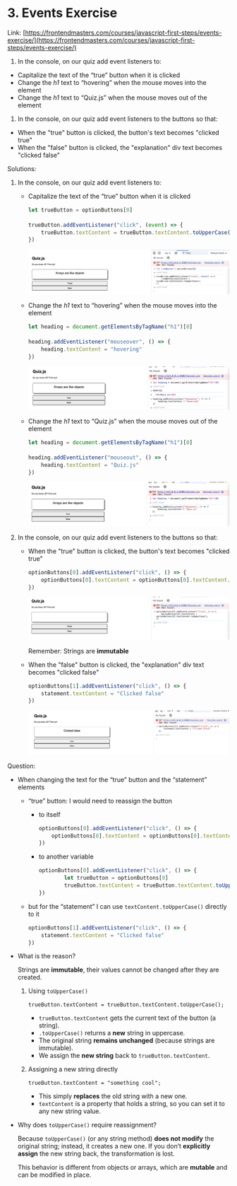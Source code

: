 # 3. Events Exercise

Link: [https://frontendmasters.com/courses/javascript-first-steps/events-exercise/](https://frontendmasters.com/courses/javascript-first-steps/events-exercise/)

1. In the console, on our quiz add event listeners to:
- Capitalize the text of the “true” button when it is clicked
- Change the *h1* text to “hovering” when the mouse moves into the element
- Change the *h1* text to “Quiz.js” when the mouse moves out of the element
1. In the console, on our quiz add event listeners to the buttons so that:
- When the "true" button is clicked, the button's text becomes "clicked true"
- When the "false" button is clicked, the "explanation" div text becomes "clicked false"

Solutions:

1. In the console, on our quiz add event listeners to:
    - Capitalize the text of the “true” button when it is clicked
        
        ```jsx
        let trueButton = optionButtons[0]
        
        trueButton.addEventListener("click", (event) => {
            trueButton.textContent = trueButton.textContent.toUpperCase();
        })
        ```
        
        ![image.png](./image/image_01.png)
        
    - Change the *h1* text to “hovering” when the mouse moves into the element
        
        ```jsx
        let heading = document.getElementsByTagName("h1")[0]
        
        heading.addEventListener("mouseover", () => {
            heading.textContent = "hovering"
        })
        ```
        
        ![image.png](./image/image_02.png)
        
    - Change the *h1* text to “Quiz.js” when the mouse moves out of the element
        
        ```jsx
        let heading = document.getElementsByTagName("h1")[0]
        
        heading.addEventListener("mouseout", () => {
            heading.textContent = "Quiz.js"
        })
        ```
        
        ![image.png](./image/image_03.png)
        
2. In the console, on our quiz add event listeners to the buttons so that:
    - When the "true" button is clicked, the button's text becomes "clicked true"
        
        ```jsx
        optionButtons[0].addEventListener("click", () => {
            optionButtons[0].textContent = optionButtons[0].textContent.toUpperCase();
        })
        ```
        
        ![image.png](./image/image_04.png)
        
        Remember: Strings are **immutable**
        
    - When the "false" button is clicked, the "explanation" div text becomes "clicked false"
        
        ```jsx
        optionButtons[1].addEventListener("click", () => {
            statement.textContent = "Clicked false"
        })
        ```
        
        ![image.png](./image/image_05.png)
        

Question:

- When changing the text for the “true” button and the “statement” elements
    - “true” button: I would need to reassign the button
        - to itself
            
            ```jsx
            optionButtons[0].addEventListener("click", () => {
                optionButtons[0].textContent = optionButtons[0].textContent.toUpperCase();
            })
            ```
            
        - to another variable
            
            ```jsx
            optionButtons[0].addEventListener("click", () => {
            		let trueButton = optionButtons[0]
            		trueButton.textContent = trueButton.textContent.toUpperCase();
            })
            ```
            
    - but for the “statement” I can use `textContent.toUpperCase()`  directly to it
        
        ```jsx
        optionButtons[1].addEventListener("click", () => {
            statement.textContent = "Clicked false"
        })
        ```
        
- What is the reason?
    
    Strings are **immutable**, their values cannot be changed after they are created.
    
    1. Using `toUpperCase()`
        
        ```
        trueButton.textContent = trueButton.textContent.toUpperCase();
        ```
        
        - `trueButton.textContent` gets the current text of the button (a string).
        - `.toUpperCase()` returns a **new** string in uppercase.
        - The original string **remains unchanged** (because strings are immutable).
        - We assign the **new string** back to `trueButton.textContent`.
    2. Assigning a new string directly
        
        ```
        trueButton.textContent = "something cool";
        ```
        
        - This simply **replaces** the old string with a new one.
        - `textContent` is a property that holds a string, so you can set it to any new string value.
- Why does `toUpperCase()` require reassignment?
    
    Because `toUpperCase()` (or any string method) **does not modify** the original string; instead, it creates a new one. If you don’t **explicitly assign** the new string back, the transformation is lost.
    
    This behavior is different from objects or arrays, which are **mutable** and can be modified in place.